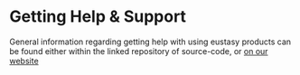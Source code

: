 # Getting Help & Support
General information regarding getting help with using eustasy products can be found either within the linked repository of source-code, or [on our website](https://eustasy.org/support)
